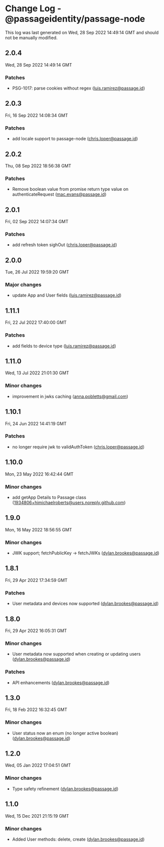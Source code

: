 # Change Log - @passageidentity/passage-node

This log was last generated on Wed, 28 Sep 2022 14:49:14 GMT and should not be manually modified.

<!-- Start content -->

## 2.0.4

Wed, 28 Sep 2022 14:49:14 GMT

### Patches

- PSG-1017: parse cookies without regex (luis.ramirez@passage.id)

## 2.0.3

Fri, 16 Sep 2022 14:08:34 GMT

### Patches

- add locale support to passage-node (chris.loper@passage.id)

## 2.0.2

Thu, 08 Sep 2022 18:56:38 GMT

### Patches

- Remove boolean value from promise return type value on authenticateRequest (mac.evans@passage.id)

## 2.0.1

Fri, 02 Sep 2022 14:07:34 GMT

### Patches

- add refresh token sighOut (chris.loper@passage.id)

## 2.0.0

Tue, 26 Jul 2022 19:59:20 GMT

### Major changes

- update App and User fields (luis.ramirez@passage.id)

## 1.11.1

Fri, 22 Jul 2022 17:40:00 GMT

### Patches

- add fields to device type (luis.ramirez@passage.id)

## 1.11.0

Wed, 13 Jul 2022 21:01:30 GMT

### Minor changes

- improvement in jwks caching (anna.pobletts@gmail.com)

## 1.10.1

Fri, 24 Jun 2022 14:41:19 GMT

### Patches

- no longer require jwk to validAuthToken (chris.loper@passage.id)

## 1.10.0

Mon, 23 May 2022 16:42:44 GMT

### Minor changes

- add getApp Details to Passage class (1934806+himichaelroberts@users.noreply.github.com)

## 1.9.0

Mon, 16 May 2022 18:56:55 GMT

### Minor changes

- JWK support; fetchPublicKey -> fetchJWKs (dylan.brookes@passage.id)

## 1.8.1

Fri, 29 Apr 2022 17:34:59 GMT

### Patches

- User metadata and devices now supported (dylan.brookes@passage.id)

## 1.8.0

Fri, 29 Apr 2022 16:05:31 GMT

### Minor changes

- User metadata now supported when creating or updating users (dylan.brookes@passage.id)

### Patches

- API enhancements (dylan.brookes@passage.id)

## 1.3.0

Fri, 18 Feb 2022 16:32:45 GMT

### Minor changes

- User status now an enum (no longer active boolean) (dylan.brookes@passage.id)

## 1.2.0

Wed, 05 Jan 2022 17:04:51 GMT

### Minor changes

- Type safety refinement (dylan.brookes@passage.id)

## 1.1.0

Wed, 15 Dec 2021 21:15:19 GMT

### Minor changes

- Added User methods: delete, create (dylan.brookes@passage.id)

